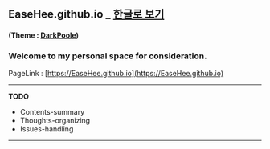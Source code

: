 ## EaseHee.github.io _ [한글로 보기](/README.md)
#### (Theme : [DarkPoole](/DarkPoole.md))


### Welcome to my personal space for consideration.

PageLink : [https://EaseHee.github.io](https://EaseHee.github.io)

---

**TODO**

- Contents-summary
- Thoughts-organizing
- Issues-handling

---
